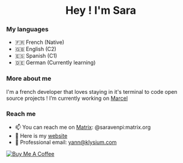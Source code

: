 <h1 align="center">Hey ! I'm Sara</h1>

### My languages
  - 🇫🇷 French (Native)
  - 🇬🇧 English (C2)
  - 🇪🇸 Spanish (C1)
  - 🇩🇪 German (Currently learning)

### More about me
I'm a french developer that loves staying in it's terminal to code open source projects ! I’m currently working on [Marcel](https://marcel.my)

### Reach me
  - 📫 You can reach me on [Matrix](https://matrix.org/): @saravenpi:matrix.org
  - 🌱 Here is my [website](https://saravenpi.me)
  - 💼 Professional email: yann@klysium.com
  
[![Buy Me A Coffee](https://www.buymeacoffee.com/assets/img/custom_images/orange_img.png)](https://www.buymeacoffee.com/saravenpi)
